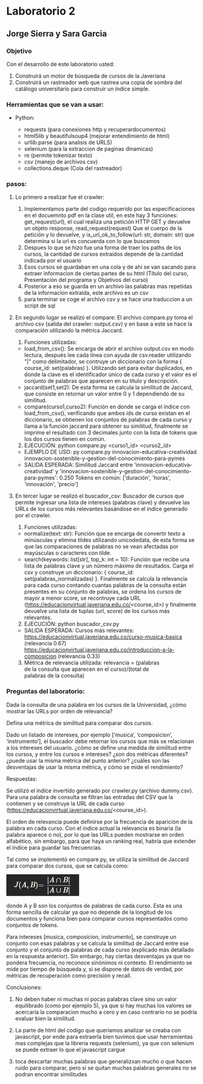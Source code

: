 # Laboratorio 2
## Jorge Sierra y Sara Garcia

### Objetivo
Con el desarrollo de este laboratorio usted:

1. Construirá un motor de búsqueda de cursos de la Javeriana
2. Construirá un rastreador web que rastrea una copia de sombra del catálogo universitario para construir un índice simple.

### Herramientas que se van a usar:

- Python:

    - requests (para conexiones http y recuperardocumentos)
    - html5lib y beautifulsoup4 (mejorar entendimiento de html)
    - urllib.parse (para analisis de URLS)
    - selenium (para la extraccion de paginas dinamicas)
    - re (permite tokenizar texto)
    - csv (manejo de archivos csv)
    - collections.deque (Cola del rastreador)

### pasos:

1. Lo primero a realizar fue el crawler:
    1. Implementamos parte del codigo requerido por las especificaciones en el docuemnto pdf en la clase util, en este hay 3 funciones: get_request(url), el cual realiza una petición HTTP GET y devuelve un objeto response, read_request(request) Que el cuerpo de la petición y lo devuelve, y is_url_ok_to_follow(url: str, domain: str) que determina si la url es concuerda con lo que buscamos
    2. Despues lo que se hizo fue una forma de traer los paths de los cursos, la cantidad de cursos extraidos depende de la cantidad indicada por el usuario
    3. Esos cursos se guardaban en una cola y de ahi se van sacando para extraer informacion de ciertas partes de su html (Título del curso, Presentación del programa y Objetivos del curso)
    4. Posterior a eso se guarda en un archivo las palabras mas repetidas de la informacion extraida, este archivo es un csv
    5. para terminar se coge el archivo csv y se hace una traduccion a un script de sql


2. En segundo lugar se realizó el compare:
    El archivo compare.py toma el archivo csv (salida del crawler: output.csv) y en base a este se hace la comparación utilizando la métrica Jaccard.
    1. Funciones utilizadas:
      - load_from_csv(): Se encarga de abrir el archivo output.csv en modo lectura, después lee cada línea con ayuda de csv.reader utilizando "|" como delimitador, se contruye un diccionario con la forma { course_id: set(palabras) }. Utilizando set para evitar duplicados, en donde la clave es el identificador único de cada curso y el valor es el conjunto de palabras que aparecen en su título y descripción.
      - jaccard(set1,set2): De esta forma se calcula la similitud de Jaccard, que consiste en retornar un valor entre 0 y 1 dependiendo de su similitud. 
      - compare(curso1,curso2): Función en donde se carga el índice con load_from_csv(), verificando que ambos ids de curso existan en el diccionario, se obtienen los conjuntos de palabras de cada curso y llama a la función jaccard para obtener su similitud, finalmente se imprime el resultado con 3 decimales junto con la lista de tokens que los dos cursos tienen en común.

      2. EJECUCIÓN: python compare.py <curso1_id> <curso2_id>
      - EJEMPLO DE USO: py compare.py innovacion-educativa-creatividad innovacion-sostenible-y-gestion-del-conocimiento-para-pymes
      - SALIDA ESPERADA: Similitud Jaccard entre 'innovacion-educativa-creatividad' y
        'innovacion-sostenible-y-gestion-del-conocimiento-para-pymes': 0.250
        Tokens en común: ['duración', 'horas', 'innovación', 'precio']

3. En tercer lugar se realizó el buscador_csv:
   Buscador de cursos que permite ingresar una lista de intereses (palabras clave) y devuelve las URLs de los cursos más relevantes basándose en el índice generado por el crawler.
   1. Funciones utilizadas:
    - normalize(text: str): Función que se encarga de convertir texto a minúsculas y elimina tildes utilizando unicodedata, de esta forma se que las comparaciones de palabras no se vean afectadas por mayúsculas o caracteres con tilde.
    - search(keywords: list[str], top_k: int = 10): Función que recibe una lista de palabras clave y un número máximo de resultados. Carga el csv y construye un diccionario: { course_id: set(palabras_normalizadas) }.
    Finalmente se calcula la relevancia para cada curso contando cuantas palabras de la consulta están presentes en su conjunto de palabras, se ordena los cursos de mayor a menor score, se recontruye cada URL (https://educacionvirtual.javeriana.edu.co/<course_id>) y finalmente devuelve una lista de tuplas (url, score) de los cursos más relevantes.

    2. EJECUCIÓN: python buscador_csv.py
    - SALIDA ESPERADA: Cursos más relevantes:
        https://educacionvirtual.javeriana.edu.co/curso-musica-basica  (relevancia 0.67)
        https://educacionvirtual.javeriana.edu.co/introduccion-a-la-composicion  (relevancia 0.33)

    3. Métrica de relevancia utilizada: relevancia = (palabras de la consulta que aparecen en el curso​)/(total de palabras de la consulta)



### Preguntas del laboratorio: 

Dada la consulta de una palabra en los cursos de la Universidad, ¿cómo mostrar las URLs por orden de relevancia?  

Defina una métrica de similitud para comparar dos cursos.  

Dado un listado de intereses, por ejemplo [‘musica’, ‘composicion’, ‘instrumento’], el buscador debe retornar los cursos que más se relacionan a los intereses del usuario. ¿cómo se define una medida de similitud entre los cursos, y entre los cursos e intereses? ¿son dos métricas diferentes? ¿puede usar la misma métrica del punto anterior? ¿cuáles son las desventajas de usar la misma métrica, y cómo se mide el rendimiento? 

Respuestas: 

Se utilizó el índice invertido generado por crawler.py (archivo dummy.csv). 
Para una palabra de consulta se filtran las entradas del CSV que la contienen y se construye la URL de cada curso (https://educacionvirtual.javeriana.edu.co/<course_id>). 

El orden de relevancia puede definirse por la frecuencia de aparición de la palabra en cada curso. 
Con el índice actual la relevancia es binaria (la palabra aparece o no), por lo que las URLs pueden mostrarse en orden alfabético, sin embargo, para que haya un ranking real, habría que extender el índice para guardar las frecuencias. 


Tal como se implementó en compare.py, se utiliza la similitud de Jaccard para comparar dos cursos, que se calcula como: 

![alt text](image.png)

donde A y B son los conjuntos de palabras de cada curso. 
Esta es una forma sencilla de calcular ya que no depende de la longitud de los documentos y funciona bien para comparar cursos representados como conjuntos de tokens. 

Para intereses [musica, composicion, instrumento], se construye un conjunto con esas palabras y se calcula la similitud de Jaccard entre ese conjunto y el conjunto de palabras de cada curso (explicado más detallado en la respuesta anterior). 
Sin embargo, hay ciertas desventajas ya que no pondera frecuencia, no reconoce sinónimos ni contexto. 
El rendimiento se mide por tiempo de búsqueda y, si se dispone de datos de verdad, por métricas de recuperación como precisión y recall. 


Conclusiones:

1. No deben haber ni muchas ni pocas palabras clave sino un valor equilibrado (como por ejemplo 5), ya que si hay muchas los valores se acercaría la comparacion mucho a cero y en caso contrario no se podría evaluar bien la similitud.

2. La parte de html del codigo que queriamos analizar se creaba con javascript, por ende para extraerla bien tuvimos que usar herramientas mas complejas que la libreria requests (selenium), ya que con selenium se puede extraer lo que el javascript cargue

3. toca descartar muchas palabras que generalizxan mucho o que hacen ruido para comparar, pero si se quitan muchas palabras generales no se podran encontrar similitudes
